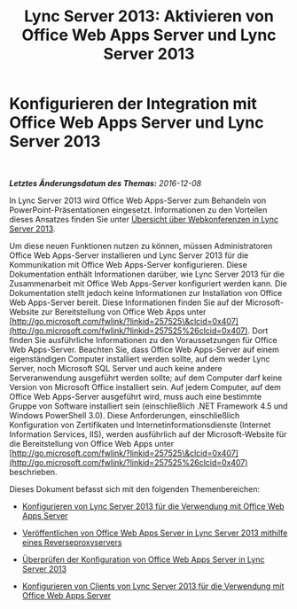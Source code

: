 ﻿---
title: 'Lync Server 2013: Aktivieren von Office Web Apps Server und Lync Server 2013'
TOCTitle: Aktivieren von Office Web Apps Server und Lync Server 2013
ms:assetid: 3370ab55-9949-4f32-b88b-5cffed6aaad8
ms:mtpsurl: https://technet.microsoft.com/de-de/library/JJ204792(v=OCS.15)
ms:contentKeyID: 49293620
ms.date: 12/10/2016
mtps_version: v=OCS.15
ms.translationtype: HT
---

# Konfigurieren der Integration mit Office Web Apps Server und Lync Server 2013

 

_**Letztes Änderungsdatum des Themas:** 2016-12-08_

In Lync Server 2013 wird Office Web Apps-Server zum Behandeln von PowerPoint-Präsentationen eingesetzt. Informationen zu den Vorteilen dieses Ansatzes finden Sie unter [Übersicht über Webkonferenzen in Lync Server 2013](lync-server-2013-web-conferencing-overview.md).

Um diese neuen Funktionen nutzen zu können, müssen Administratoren Office Web Apps-Server installieren und Lync Server 2013 für die Kommunikation mit Office Web Apps-Server konfigurieren. Diese Dokumentation enthält Informationen darüber, wie Lync Server 2013 für die Zusammenarbeit mit Office Web Apps-Server konfiguriert werden kann. Die Dokumentation stellt jedoch keine Informationen zur Installation von Office Web Apps-Server bereit. Diese Informationen finden Sie auf der Microsoft-Website zur Bereitstellung von Office Web Apps unter [http://go.microsoft.com/fwlink/?linkid=257525\&clcid=0x407](http://go.microsoft.com/fwlink/?linkid=257525%26clcid=0x407). Dort finden Sie ausführliche Informationen zu den Voraussetzungen für Office Web Apps-Server. Beachten Sie, dass Office Web Apps-Server auf einem eigenständigen Computer installiert werden sollte, auf dem weder Lync Server, noch Microsoft SQL Server und auch keine andere Serveranwendung ausgeführt werden sollte; auf dem Computer darf keine Version von Microsoft Office installiert sein. Auf jedem Computer, auf dem Office Web Apps-Server ausgeführt wird, muss auch eine bestimmte Gruppe von Software installiert sein (einschließlich .NET Framework 4.5 und Windows PowerShell 3.0). Diese Anforderungen, einschließlich Konfiguration von Zertifikaten und Internetinformationsdienste (Internet Information Services, IIS), werden ausführlich auf der Microsoft-Website für die Bereitstellung von Office Web Apps unter [http://go.microsoft.com/fwlink/?linkid=257525\&clcid=0x407](http://go.microsoft.com/fwlink/?linkid=257525%26clcid=0x407) beschrieben.

Dieses Dokument befasst sich mit den folgenden Themenbereichen:

  - [Konfigurieren von Lync Server 2013 für die Verwendung mit Office Web Apps Server](lync-server-2013-configuring-lync-server-2013-to-work-with-office-web-apps-server.md)

  - [Veröffentlichen von Office Web Apps Server in Lync Server 2013 mithilfe eines Reverseproxyservers](lync-server-2013-publishing-office-web-apps-server-using-a-reverse-proxy-server.md)

  - [Überprüfen der Konfiguration von Office Web Apps Server in Lync Server 2013](lync-server-2013-validating-the-configuration-of-office-web-apps-server.md)

  - [Konfigurieren von Clients von Lync Server 2013 für die Verwendung mit Office Web Apps Server](lync-server-2013-configuring-clients-for-use-with-office-web-apps-server.md)

